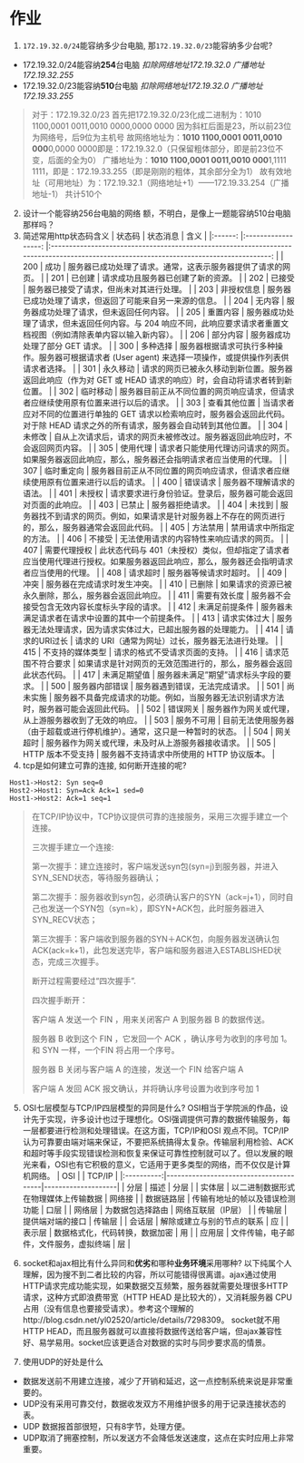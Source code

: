 # 作业

1. `172.19.32.0/24`能容纳多少台电脑, 那`172.19.32.0/23`能容纳多少台呢?
 + 172.19.32.0/24能容纳**254**台电脑 *扣除网络地址172.19.32.0 广播地址172.19.32.255*
 + 172.19.32.0/23能容纳**510**台电脑 *扣除网络地址172.19.32.0 广播地址172.19.33.255*
>对于：172.19.32.0/23
>首先把172.19.32.0/23化成二进制为：‭‭1010 1100‬,‭0001 0011‬,‭0010 0000‬,0000 0000
>因为斜杠后面是23，所以前23位为网络号，后9位为主机号
>故网络地址为：**1010 1100‬,‭0001 0011‬,‭0010 000**0,0000 0000即是：172.19.32.0（只保留粗体部分，即是前23位不变，后面的全为0）
>广播地址为：**1010 1100‬,‭0001 0011‬,‭0010 000**1‬,1111 1111，即是：172.19.33.255（即是刚刚的粗体，其余部分全为1）
>故有效地址（可用地址）为：172.19.32.1（网络地址+1）——172.19.33.254（广播地址-1）
>共计510个
2. 设计一个能容纳256台电脑的网络
额，不明白，是像上一题能容纳510台电脑那样吗？
3. 简述常用http状态码含义
| 状态码 	|      状态消息      	|                                                                  含义                                                                  	|
|:------:	|:------------------:	|:--------------------------------------------------------------------------------------------------------------------------------------:	|
|   200  	|        成功        	| 服务器已成功处理了请求。通常，这表示服务器提供了请求的网页。                                                                           	|
|   201  	|       已创建       	| 请求成功且服务器已创建了新的资源。                                                                                                     	|
|   202  	|       已接受       	| 服务器已接受了请求，但尚未对其进行处理。                                                                                               	|
|   203  	|     非授权信息     	| 服务器已成功处理了请求，但返回了可能来自另一来源的信息。                                                                               	|
|   204  	|       无内容       	| 服务器成功处理了请求，但未返回任何内容。                                                                                               	|
|   205  	|      重置内容      	| 服务器成功处理了请求，但未返回任何内容。与 204 响应不同，此响应要求请求者重置文档视图（例如清除表单内容以输入新内容）。                	|
|   206  	|      部分内容      	| 服务器成功处理了部分 GET 请求。                                                                                                        	|
|   300  	|      多种选择      	| 服务器根据请求可执行多种操作。服务器可根据请求者 (User agent) 来选择一项操作，或提供操作列表供请求者选择。                             	|
|   301  	|      永久移动      	| 请求的网页已被永久移动到新位置。服务器返回此响应（作为对 GET 或 HEAD 请求的响应）时，会自动将请求者转到新位置。                        	|
|   302  	|      临时移动      	| 服务器目前正从不同位置的网页响应请求，但请求者应继续使用原有位置来进行以后的请求。                                                     	|
|   303  	|    查看其他位置    	| 当请求者应对不同的位置进行单独的 GET 请求以检索响应时，服务器会返回此代码。对于除 HEAD 请求之外的所有请求，服务器会自动转到其他位置。  	|
|   304  	|       未修改       	| 自从上次请求后，请求的网页未被修改过。服务器返回此响应时，不会返回网页内容。                                                           	|
|   305  	|      使用代理      	| 请求者只能使用代理访问请求的网页。如果服务器返回此响应，那么，服务器还会指明请求者应当使用的代理。                                     	|
|   307  	|     临时重定向     	| 服务器目前正从不同位置的网页响应请求，但请求者应继续使用原有位置来进行以后的请求。                                                     	|
|   400  	|      错误请求      	| 服务器不理解请求的语法。                                                                                                               	|
|   401  	|       未授权       	| 请求要求进行身份验证。登录后，服务器可能会返回对页面的此响应。                                                                         	|
|   403  	|       已禁止       	| 服务器拒绝请求。                                                                                                                       	|
|   404  	|       未找到       	| 服务器找不到请求的网页。例如，如果请求是针对服务器上不存在的网页进行的，那么，服务器通常会返回此代码。                                 	|
|   405  	|      方法禁用      	| 禁用请求中所指定的方法。                                                                                                               	|
|   406  	|       不接受       	| 无法使用请求的内容特性来响应请求的网页。                                                                                               	|
|   407  	|    需要代理授权    	| 此状态代码与 401（未授权）类似，但却指定了请求者应当使用代理进行授权。如果服务器返回此响应，那么，服务器还会指明请求者应当使用的代理。 	|
|   408  	|      请求超时      	| 服务器等候请求时超时。                                                                                                                 	|
|   409  	|        冲突        	| 服务器在完成请求时发生冲突。                                                                                                           	|
|   410  	|       已删除       	| 如果请求的资源已被永久删除，那么，服务器会返回此响应。                                                                                 	|
|   411  	|    需要有效长度    	| 服务器不会接受包含无效内容长度标头字段的请求。                                                                                         	|
|   412  	|   未满足前提条件   	| 服务器未满足请求者在请求中设置的其中一个前提条件。                                                                                     	|
|   413  	|    请求实体过大    	| 服务器无法处理请求，因为请求实体过大，已超出服务器的处理能力。                                                                         	|
|   414  	|    请求的URI过长   	| 请求的 URI（通常为网址）过长，服务器无法进行处理。                                                                                     	|
|   415  	|  不支持的媒体类型  	| 请求的格式不受请求页面的支持。                                                                                                         	|
|   416  	| 请求范围不符合要求 	| 如果请求是针对网页的无效范围进行的，那么，服务器会返回此状态代码。                                                                     	|
|   417  	|    未满足期望值    	| 服务器未满足”期望”请求标头字段的要求。                                                                                                 	|
|   500  	|   服务器内部错误   	| 服务器遇到错误，无法完成请求。                                                                                                         	|
|   501  	|      尚未实施      	| 服务器不具备完成请求的功能。例如，当服务器无法识别请求方法时，服务器可能会返回此代码。                                                 	|
|   502  	|      错误网关      	| 服务器作为网关或代理，从上游服务器收到了无效的响应。                                                                                   	|
|   503  	|     服务不可用     	| 目前无法使用服务器（由于超载或进行停机维护）。通常，这只是一种暂时的状态。                                                             	|
|   504  	|      网关超时      	| 服务器作为网关或代理，未及时从上游服务器接收请求。                                                                                     	|
|   505  	|  HTTP 版本不受支持 	| 服务器不支持请求中所使用的 HTTP 协议版本。                                                                                             	|
4. tcp是如何建立可靠的连接, 如何断开连接的呢?
 ```seq
 Host1->Host2: Syn seq=0
 Host2->Host1: Syn=Ack Ack=1 sed=0
 Host1->Host2: Ack=1 seq=1
 ```
 >在TCP/IP协议中，TCP协议提供可靠的连接服务，采用三次握手建立一个连接。
 >
 > 三次握手建立一个连接: 
 > 
 >第一次握手：建立连接时，客户端发送syn包(syn=j)到服务器，并进入SYN_SEND状态，等待服务器确认；
 >
 >第二次握手：服务器收到syn包，必须确认客户的SYN（ack=j+1），同时自己也发送一个SYN包（syn=k），即SYN+ACK包，此时服务器进入SYN_RECV状态；
 >
 >第三次握手：客户端收到服务器的SYN＋ACK包，向服务器发送确认包ACK(ack=k+1)，此包发送完毕，客户端和服务器进入ESTABLISHED状态，完成三次握手。
 >
 >断开过程需要经过“四次握手”.
 >
 >四次握手断开：
 >
 >客户端 A 发送一个 FIN ，用来关闭客户 A 到服务器 B 的数据传送。
 >
 >服务器 B 收到这个 FIN ，它发回一个 ACK ，确认序号为收到的序号加 1。和 SYN 一样，一个FIN 将占用一个序号。
 >
 >服务器 B 关闭与客户端 A 的连接，发送一个 FIN 给客户端 A
 >
 >客户端 A 发回 ACK 报文确认，并将确认序号设置为收到序号加 1

5. OSI七层模型与TCP/IP四层模型的异同是什么?
OSI相当于学院派的作品，设计先于实现，许多设计也过于理想化。OSI强调提供可靠的数据传输服务，每一层都要进行检测和处理错误。在这方面，TCP/IP和OSI 观点不同。TCP/IP认为可靠要由端对端来保证，不要把系统搞得太复杂。传输层利用检验、ACK和超时等手段实现错误检测和恢复来保证可靠性控制就可以了。但以发展的眼光来看，OSI也有它积极的意义，它适用于更多类型的网络，而不仅仅是计算机网络。
|     OSI    |                                        | TCP/IP             |
|:----------:|----------------------------------------|--------------------|
|    分层    |                  描述                  |        分层        |
|   实体层   | 以二进制数据形式在物理媒体上传输数据   | 网络接         |
| 数据链路层 | 传输有地址的帧以及错误检测功能         | 口层               |
|   网络层   | 为数据包选择路由                       | 网络互联层（IP层） |
|   传输层   | 提供端对端的接口                       | 传输层             |
|   会话层   | 解除或建立与别的节点的联系             | 应             |
|   表示层   | 数据格式化，代码转换，数据加密         | 用               |
|   应用层   | 文件传输，电子邮件，文件服务，虚拟终端 | 层              |

6. socket和ajax相比有什么异同和**优劣**和哪种**业务环境**采用哪种?
以下纯属个人理解，因为搜不到二者比较的内容，所以可能错得很离谱。ajax通过使用HTTP请求完成功能实现，如果数据交互频繁，服务器就需要处理很多HTTP请求，这种方式即浪费带宽（HTTP HEAD 是比较大的），又消耗服务器 CPU 占用（没有信息也要接受请求）。参考这个理解的http://blog.csdn.net/yl02520/article/details/7298309。 socket就不用HTTP HEAD，而且服务器就可以直接将数据传送给客户端，但ajax兼容性好、易学易用。socket应该更适合对数据的实时与同步要求高的情景。
7. 使用UDP的好处是什么
 + 数据发送前不用建立连接，减少了开销和延迟，这一点控制系统来说是非常重要的。
 + UDP没有采用可靠交付，数据收发双方不用维护很多的用于记录连接状态的表。
 + UDP 数据报首部很短，只有8字节，处理方便。
 + UDP取消了拥塞控制，所以发送方不会降低发送速度，这点在实时应用上非常重要。